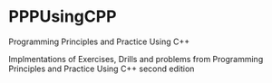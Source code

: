 # PPPUsingCPP
Programming Principles and Practice Using C++

Implmentations of Exercises, Drills and problems from Programming Principles and Practice Using C++ second edition
